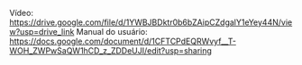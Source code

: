 Vídeo: https://drive.google.com/file/d/1YWBJBDktr0b6bZAipCZdgalY1eYey44N/view?usp=drive_link
Manual do usuário: https://docs.google.com/document/d/1CFTCPdEQRWvyf__T-WOH_ZWPwSaQW1hCD_z_ZDDeUJI/edit?usp=sharing 
